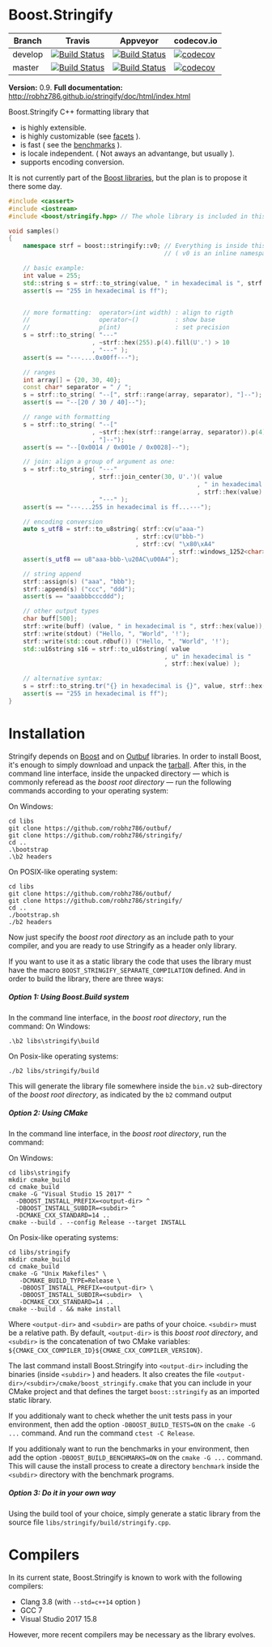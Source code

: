 # Boost.Stringify

Branch   | Travis | Appveyor | codecov.io
---------|--------|----------|-----------
develop  | [![Build Status](https://travis-ci.org/robhz786/stringify.svg?branch=develop)](https://travis-ci.org/robhz786/stringify)| [![Build Status](https://ci.appveyor.com/api/projects/status/github/robhz786/stringify?branch=develop&svg=true)](https://ci.appveyor.com/project/robhz786/stringify/branch/develop)| [![codecov](https://codecov.io/gh/robhz786/robhz786/branch/develop/graph/badge.svg)](https://codecov.io/gh/robhz786/stringify/branch/develop)
master   | [![Build Status](https://travis-ci.org/robhz786/stringify.svg?branch=master)](https://travis-ci.org/robhz786/stringify)| [![Build Status](https://ci.appveyor.com/api/projects/status/github/robhz786/stringify?branch=master&svg=true)](https://ci.appveyor.com/project/robhz786/stringify/branch/master)| [![codecov](https://codecov.io/gh/robhz786/robhz786/branch/master/graph/badge.svg)](https://codecov.io/gh/robhz786/stringify/branch/master)

**Version:** 0.9.
**Full documentation:** http://robhz786.github.io/stringify/doc/html/index.html

Boost.Stringify C++ formatting library that

* is highly extensible.
* is highly customizable (see [facets](http://robhz786.github.io/stringify/doc/html/index.html#boost_stringify.overview.tour.facets) ). 
* is fast ( see the [benchmarks](http://robhz786.github.io/stringify/doc/html/benchmarks/benchmarks.html) ).
* is locale independent. ( Not aways an advantange, but usually ).
* supports encoding conversion.

It is not currently part of the [Boost libraries](www.boost.org), but the plan is to propose it there some day.

```c++
#include <cassert>
#include <iostream>
#include <boost/stringify.hpp> // The whole library is included in this header

void samples()
{
    namespace strf = boost::stringify::v0; // Everything is inside this namespace.
                                           // ( v0 is an inline namespace ).

    // basic example:
    int value = 255;
    std::string s = strf::to_string(value, " in hexadecimal is ", strf::hex(value));
    assert(s == "255 in hexadecimal is ff");


    // more formatting:  operator>(int width) : align to rigth
    //                   operator~()          : show base
    //                   p(int)               : set precision
    s = strf::to_string( "---"
                       , ~strf::hex(255).p(4).fill(U'.') > 10
                       , "---" );
    assert(s == "---....0x00ff---");

    // ranges
    int array[] = {20, 30, 40};
    const char* separator = " / ";
    s = strf::to_string( "--[", strf::range(array, separator), "]--");
    assert(s == "--[20 / 30 / 40]--");

    // range with formatting
    s = strf::to_string( "--["
                       , ~strf::hex(strf::range(array, separator)).p(4)
                       , "]--");
    assert(s == "--[0x0014 / 0x001e / 0x0028]--");

    // join: align a group of argument as one:
    s = strf::to_string( "---"
                       , strf::join_center(30, U'.')( value
                                                    , " in hexadecimal is "
                                                    , strf::hex(value) )
                       , "---" );
    assert(s == "---...255 in hexadecimal is ff...---");

    // encoding conversion
    auto s_utf8 = strf::to_u8string( strf::cv(u"aaa-")
                                   , strf::cv(U"bbb-")
                                   , strf::cv( "\x80\xA4"
                                             , strf::windows_1252<char>() ) );
    assert(s_utf8 == u8"aaa-bbb-\u20AC\u00A4");

    // string append
    strf::assign(s) ("aaa", "bbb");
    strf::append(s) ("ccc", "ddd");
    assert(s == "aaabbbcccddd");

    // other output types
    char buff[500];
    strf::write(buff) (value, " in hexadecimal is ", strf::hex(value));
    strf::write(stdout) ("Hello, ", "World", '!');
    strf::write(std::cout.rdbuf()) ("Hello, ", "World", '!');
    std::u16string s16 = strf::to_u16string( value
                                           , u" in hexadecimal is "
                                           , strf::hex(value) );

    // alternative syntax:
    s = strf::to_string.tr("{} in hexadecimal is {}", value, strf::hex(value));
    assert(s == "255 in hexadecimal is ff");
}
```

# Installation

Stringify depends on [Boost](https://www.boost.org) and on [Outbuf](https://github.com/robhz786/outbuf/) libraries.
In order to install Boost, it's enough to simply download and unpack the [tarball](https://www.boost.org/users/download/).
After this, in the command line interface, inside the unpacked directory &#x2014; which is commonly referead as the _boost root directory_ &#x2014; run the following commands according to your operating system:

On Windows:
```
cd libs
git clone https://github.com/robhz786/outbuf/
git clone https://github.com/robhz786/stringify/
cd ..
.\bootstrap
.\b2 headers
```

On POSIX-like operating system:
```
cd libs
git clone https://github.com/robhz786/outbuf/
git clone https://github.com/robhz786/stringify/
cd ..
./bootstrap.sh
./b2 headers
```
Now just specify the _boost root directory_ as an include path to your compiler, and you are ready to use Stringify as a header only library.

If you want to use it as a static library the code that uses the library must have the macro `BOOST_STRINGIFY_SEPARATE_COMPILATION` defined. And in order to build the library, there are three ways:

##### Option 1: Using Boost.Build system
In the command line interface, in the _boost root directory_, run the command:
On Windows:
```
.\b2 libs\stringify\build
```

On Posix-like operating systems:
```
./b2 libs/stringify/build
```
This will generate the library file somewhere inside the `bin.v2` sub-directory of the _boost root directory_, as indicated by the `b2` command output

##### Option 2: Using CMake
In the command line interface, in the _boost root directory_, run the command:

On Windows:

```
cd libs\stringify
mkdir cmake_build
cd cmake_build
cmake -G "Visual Studio 15 2017" ^
  -DBOOST_INSTALL_PREFIX=<output-dir> ^
  -DBOOST_INSTALL_SUBDIR=<subdir> ^
  -DCMAKE_CXX_STANDARD=14 ..
cmake --build . --config Release --target INSTALL
```

On Posix-like operating systems:
```
cd libs/stringify
mkdir cmake_build
cd cmake_build
cmake -G "Unix Makefiles" \
   -DCMAKE_BUILD_TYPE=Release \
   -DBOOST_INSTALL_PREFIX=<output-dir> \
   -DBOOST_INSTALL_SUBDIR=<subdir>  \
   -DCMAKE_CXX_STANDARD=14 ..
cmake --build . && make install
```
Where `<output-dir>` and `<subdir>` are paths of your choice. `<subdir>` must be a relative path. By default, `<output-dir>` is this _boost root directory_, and `<subdir>` is the concatenation of two CMake variables: `${CMAKE_CXX_COMPILER_ID}${CMAKE_CXX_COMPILER_VERSION}`.

The last command install Boost.Stringify into `<output-dir>` including the binaries (inside `<subdir>` ) and headers. It also creates the file `<output-dir>/<subdir>/cmake/boost_stringify.cmake` that you can include in your CMake project and that defines the target `boost::stringify` as an imported static library.

If you additionaly want to check whether the unit tests pass in your environment, then add the option `-DBOOST_BUILD_TESTS=ON` on the `cmake -G ...` command. And run the command `ctest -C Release`.

If you additionaly want to run the benchmarks in your environment, then add the option `-DBOOST_BUILD_BENCHMARKS=ON` on the `cmake -G ...` command. This will cause the install process to create a directory `benchmark` inside the `<subdir>` directory with the benchmark programs.

##### Option 3: Do it in your own way
Using the build tool of your choice, simply generate a static library from the source file `libs/stringify/build/stringify.cpp`.

# Compilers

In its current state, Boost.Stringify is known to work with the following compilers:

* Clang 3.8 (with `--std=c++14` option )
* GCC 7
* Visual Studio 2017 15.8

However, more recent compilers may be necessary as the library evolves.

